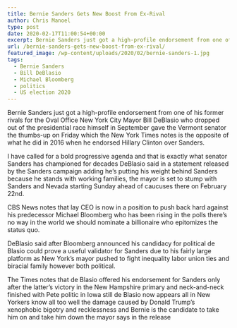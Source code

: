 ```yaml
---
title: Bernie Sanders Gets New Boost From Ex-Rival
author: Chris Manoel
type: post
date: 2020-02-17T11:00:54+00:00
excerpt: Bernie Sanders just got a high-profile endorsement from one of his former rivals for the Oval Office New York City Mayor Bill DeBlasio
url: /bernie-sanders-gets-new-boost-from-ex-rival/
featured_image: /wp-content/uploads/2020/02/bernie-sanders-1.jpg
tags:
  - Bernie Sanders
  - Bill DeBlasio
  - Michael Bloomberg
  - politics
  - US election 2020
---
```


Bernie Sanders just got a high-profile endorsement from one of his former rivals for the Oval Office New York City Mayor Bill DeBlasio who dropped out of the presidential race himself in September gave the Vermont senator the thumbs-up on Friday which the New York Times notes is the opposite of what he did in 2016 when he endorsed Hillary Clinton over Sanders.

I have called for a bold progressive agenda and that is exactly what senator Sanders has championed for decades DeBlasio said in a statement released by the Sanders campaign adding he&#8217;s putting his weight behind Sanders because he stands with working families, the mayor is set to stump with Sanders and Nevada starting Sunday ahead of caucuses there on February 22nd.

CBS News notes that lay CEO is now in a position to push back hard against his predecessor Michael Bloomberg who has been rising in the polls there&#8217;s no way in the world we should nominate a billionaire who epitomizes the status quo.

DeBlasio said after Bloomberg announced his candidacy for political de Blasio could prove a useful validator for Sanders due to his fairly large platform as New York&#8217;s mayor pushed to fight inequality labor union ties and biracial family however both political.

The Times notes that de Blasio offered his endorsement for Sanders only after the latter&#8217;s victory in the New Hampshire primary and neck-and-neck finished with Pete politic in Iowa still de Blasio now appears all in New Yorkers know all too well the damage caused by Donald Trump&#8217;s xenophobic bigotry and recklessness and Bernie is the candidate to take him on and take him down the mayor says in the release
